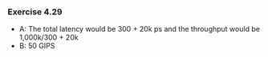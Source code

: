 ### Exercise 4.29
- A: The total latency would be 300 + 20k ps and the throughput would be 1,000k/300 + 20k
- B: 50 GIPS
